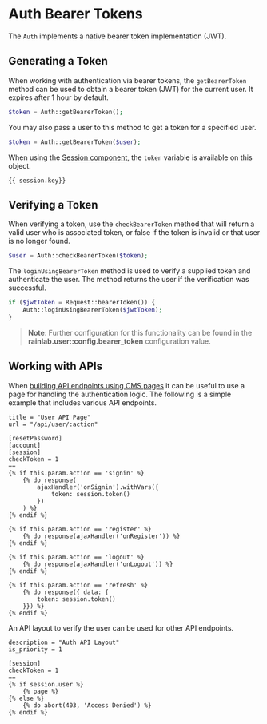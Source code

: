 # Auth Bearer Tokens

The `Auth` implements a native bearer token implementation (JWT).

## Generating a Token

When working with authentication via bearer tokens, the `getBearerToken` method can be used to obtain a bearer token (JWT) for the current user. It expires after 1 hour by default.

```php
$token = Auth::getBearerToken();
```

You may also pass a user to this method to get a token for a specified user.

```php
$token = Auth::getBearerToken($user);
```

When using the [Session component](./component-session.md), the `token` variable is available on this object.

```twig
{{ session.key}}
```

## Verifying a Token

When verifying a token, use the `checkBearerToken` method that will return a valid user who is associated token, or false if the token is invalid or that user is no longer found.

```php
$user = Auth::checkBearerToken($token);
```

The `loginUsingBearerToken` method is used to verify a supplied token and authenticate the user. The method returns the user if the verification was successful.

```php
if ($jwtToken = Request::bearerToken()) {
    Auth::loginUsingBearerToken($jwtToken);
}
```

> **Note**: Further configuration for this functionality can be found in the **rainlab.user::config.bearer_token** configuration value.

## Working with APIs

When [building API endpoints using CMS pages](https://docs.octobercms.com/3.x/cms/resources/building-apis.html) it can be useful to use a page for handling the authentication logic. The following is a simple example that includes various API endpoints.

```twig
title = "User API Page"
url = "/api/user/:action"

[resetPassword]
[account]
[session]
checkToken = 1
==
{% if this.param.action == 'signin' %}
    {% do response(
        ajaxHandler('onSignin').withVars({
            token: session.token()
        })
    ) %}
{% endif %}

{% if this.param.action == 'register' %}
    {% do response(ajaxHandler('onRegister')) %}
{% endif %}

{% if this.param.action == 'logout' %}
    {% do response(ajaxHandler('onLogout')) %}
{% endif %}

{% if this.param.action == 'refresh' %}
    {% do response({ data: {
        token: session.token()
    }}) %}
{% endif %}
```

An API layout to verify the user can be used for other API endpoints.

```twig
description = "Auth API Layout"
is_priority = 1

[session]
checkToken = 1
==
{% if session.user %}
    {% page %}
{% else %}
    {% do abort(403, 'Access Denied') %}
{% endif %}
```
